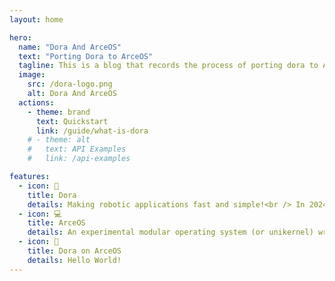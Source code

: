 ```yaml
---
layout: home

hero:
  name: "Dora And ArceOS"
  text: "Porting Dora to ArceOS"
  tagline: This is a blog that records the process of porting dora to ArceOS system
  image:
    src: /dora-logo.png
    alt: Dora And ArceOS
  actions:
    - theme: brand
      text: Quickstart
      link: /guide/what-is-dora
    # - theme: alt
    #   text: API Examples
    #   link: /api-examples

features:
  - icon: 🤖
    title: Dora
    details: Making robotic applications fast and simple!<br /> In 2024, AI is booming! Robotic framework however hasn't changed much in years... <br />This is why we created dora-rs! dora-rs is a new robotic framework that brings modernity into robotic application.
  - icon: 💻
    title: ArceOS
    details: An experimental modular operating system (or unikernel) written in Rust. <br />ArceOS was inspired a lot by Unikraft.
  - icon: 🚀
    title: Dora on ArceOS
    details: Hello World!
---
```


